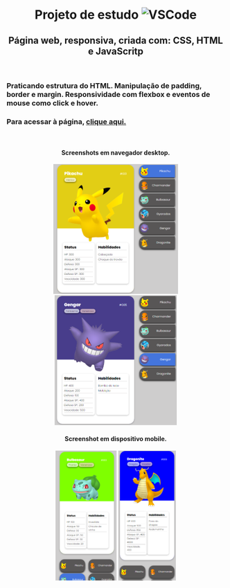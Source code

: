 <h1 align="center">Projeto de estudo <img src="https://img.shields.io/badge/Made%20for-VSCode-1f425f.svg" alt="VSCode" height="25"> </h1> 
<h2 align="center">Página web, responsiva, criada com: CSS, HTML e JavaScritp</h2>
<br>

<h3>Praticando estrutura do HTML. Manipulação de padding, border e margin. Responsividade com flexbox e eventos de mouse como click e hover.<h3>

<h3><span>Para acessar à página, </span> <a href="https://kleitonmq.github.io/Pokedex-Inaceitavel/">clique aqui.</a></h3>
<br>
<h4 align="center">Screenshots em navegador desktop.</h4>
<div align="center">
<img src="src/screenshots/exemplo1.png" alt="Exemplo1" height="300">
<img src="src/screenshots/exemplo2.png" alt="Exemplo2" height="300">
</div>


<h4 align="center">Screenshot em dispositivo mobile.</h4>
<div align="center">
<img src="src/screenshots/exemplo3.png" alt="Exemplo3" height="300">
<img src="src/screenshots/exemplo4.png" alt="Exemplo4" height="300">
</div>
